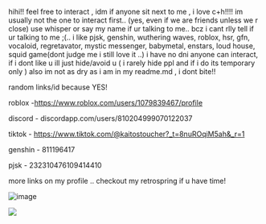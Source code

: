 hihi!! feel free to interact , idm if anyone sit next to me , i love c+h!!!! im usually not the one to interact first.. (yes, even if we are friends unless we r close) use whisper or say my name if ur talking to me.. bcz i cant rlly tell if ur talking to me ;(.. i like pjsk, genshin, wuthering waves, roblox, hsr, gfn, vocaloid, regretavator, mystic messenger, babymetal, enstars, loud house, squid game(dont judge me i still love it ..)  i have no dni anyone can interact, if i dont like u ill just hide/avoid u ( i rarely hide ppl and if i do its temporary only ) also im not as dry as i am in my readme.md , i dont bite!! 

random links/id because YES! 

roblox -https://www.roblox.com/users/1079839467/profile 


discord -
discordapp.com/users/810204999070122037


tiktok -
https://www.tiktok.com/@kaitostoucher?_t=8nuROqiM5ah&_r=1


genshin - 
811196417


pjsk -
232310476109414410

more links on my profile ..
checkout my retrospring if u have time!

![image](https://github.com/KAITO-V1/KAITO-V1/assets/123318172/0213084d-40cb-47a0-8fa3-32391bf19fc8)

  ![](https://komarev.com/ghpvc/?username=KAITO-V1)
